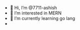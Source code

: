 - 👋 Hi, I’m @7711-ashish
- 👀 I’m interested in MERN
- 🌱 I’m currently learning go lang
- 
<!---
7711-ashish/7711-ashish is a ✨ special ✨ repository because its `README.md` (this file) appears on your GitHub profile.
You can click the Preview link to take a look at your changes.
--->
